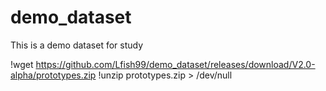 # demo_dataset
This is a demo dataset for study

!wget https://github.com/Lfish99/demo_dataset/releases/download/V2.0-alpha/prototypes.zip
!unzip prototypes.zip > /dev/null
